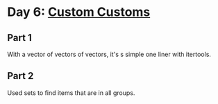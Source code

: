 # Day 6: [Custom Customs](https://adventofcode.com/2020/day/6)

## Part 1

With a vector of vectors of vectors, it's s simple one liner with itertools.

## Part 2

Used sets to find items that are in all groups.
